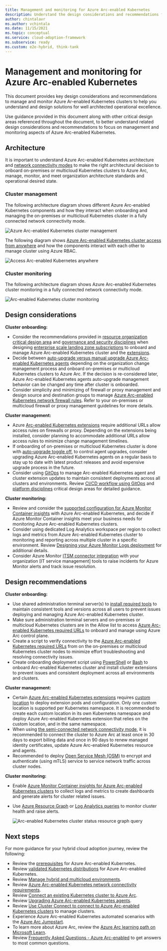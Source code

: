 ```yaml
---
title: Management and monitoring for Azure Arc-enabled Kubernetes
description: Understand the design considerations and recommendations for management and monitoring of Arc-enabled Kubernetes.
author: chintalavr
ms.author: vchintala
ms.date: 11/15/2021
ms.topic: conceptual
ms.service: cloud-adoption-framework
ms.subservice: ready
ms.custom: e2e-hybrid, think-tank
---
```


# Management and monitoring for Azure Arc-enabled Kubernetes

This document provides key design considerations and recommendations to manage and monitor Azure Ar-enabled Kubernetes clusters to help you understand and design solutions for well architected operational excellence.

Use guidance provided in this document along with other critical design areas referenced throughout the document, to better understand related design considerations and recommendations to focus on management and monitoring aspects of Azure Arc-enabled Kubernetes.

## Architecture

It is important to understand Azure Arc-enabled Kubernetes architecture and [network connectivity modes](/azure/azure-arc/kubernetes/conceptual-connectivity-modes#understand-connectivity-modes) to make the right architectural decision to onboard on-premises or multicloud Kubernetes clusters to Azure Arc, manage, monitor, and meet organization architecture standards and operational desired state.

### Cluster management

The following architecture diagram shows different Azure Arc-enabled Kubernetes components and how they interact when onboarding and managing the on-premises or multicloud Kubernetes cluster in a fully connected network connectivity mode.

![Azure Arc-enabled Kubernetes cluster management](./media/arc-enabled-kubernetes-cluster-management.png)

The following diagram shows [Azure Arc-enabled Kubernetes cluster access from anywhere](/azure/azure-arc/kubernetes/conceptual-cluster-connect) and how the components interact with each other to manage cluster using Azure RBAC.

![Access Arc-enabled Kubernetes anywhere](./media/arc-enabled-kubernetes-cluster-connect-network.png)

### Cluster monitoring

The following architecture diagram shows Azure Arc-enabled Kubernetes cluster monitoring in a fully connected network connectivity mode.

![Arc-enabled Kubernetes cluster monitoring](./media/arc-enabled-kubernetes-cluster-monitoring.png)

## Design considerations

**Cluster onboarding:**

- Consider the recommendations provided in [resource organization critical design area](./resource-organization.md) and [governance and security disciplines](./governance-disciplines.md) when designing [enterprise scale landing zone subscriptions](/azure/cloud-adoption-framework/ready/landing-zone/#azure-landing-zone-conceptual-architecture) to onboard and manage Azure Arc-enabled Kubernetes cluster and the [extensions](/azure/azure-arc/kubernetes/extensions).
- Decide between [auto-upgrade versus manual upgrade Azure Arc-enabled Kubernetes agents](/azure/azure-arc/kubernetes/agent-upgrade#toggle-auto-upgrade-on-or-off-when-connecting-cluster-to-azure-arc) depending on the organization change management process and onboard on-premises or multicloud Kubernetes clusters to Azure Arc. If the decision is re-considered later, Azure Arc-enabled Kubernetes agents auto-upgrade management behavior can be changed any time after cluster is onboarded.
- Consider simplicity and minimizing of firewall or proxy management and design source and destination groups to manage [Azure Arc-enabled Kubernetes network firewall rules](/azure/azure-arc/kubernetes/quickstart-connect-cluster?tabs=azure-cli#meet-network-requirements). Refer to your on-premises or multicloud firewall or proxy management guidelines for more details.

**Cluster management:**

- Azure [Arc-enabled Kubernetes extensions](/azure/azure-arc/kubernetes/extensions) require  additional URLs allow access rules on firewalls or proxy. Depending on the extensions being installed, consider planning to accommodate additional URLs allow access rules to minimize change management timelines.
- If onboarding of on-premises or multicloud Kubernetes cluster is done with [auto-upgrade toggle off](/azure/azure-arc/kubernetes/agent-upgrade#toggle-auto-upgrade-on-or-off-when-connecting-cluster-to-azure-arc), to control agent upgrades, consider upgrading Azure Arc-enabled Kubernetes agents on a regular basis to stay up to date with latest product releases and avoid expensive upgrade process in the future.
- Consider using [GitOps](/azure/azure-arc/kubernetes/tutorial-use-gitops-flux2) to manage Arc-enabled Kubernetes agent and cluster extension updates to maintain consistent deployments across all clusters and environments. Review [CI/CD workflow using GitOps](./cicd-workflow.md) and [platform disciplines](./platform-disciplines.md) critical design areas for detailed guidance.

**Cluster monitoring:**

- Review and consider the [supported configuration for Azure Monitor Container insights](/azure/azure-monitor/containers/container-insights-enable-arc-enabled-clusters?toc=/azure/azure-arc/kubernetes/toc.json#supported-configurations) with Azure Arc-enabled Kubernetes, and decide if Azure Monitor Container insights meet your business needs for monitoring Azure Arc-enabled Kubernetes clusters.
- Consider using dedicated Log Analytics workspace per region to collect logs and metrics from Azure Arc-enabled Kubernetes cluster to monitoring and reporting across multiple cluster in a specific environment. Review [Designing your Azure Monitor Logs deployment](/azure/azure-monitor/logs/design-logs-deployment) for additional details.
- Consider Azure Monitor [ITSM connector integration](/azure/azure-monitor/alerts/itsmc-overview) with your organization [IT service management] tools to raise incidents for Azure Monitor alerts and track issue resolution.

## Design recommendations

**Cluster onboarding:**

- Use shared administration terminal server(s) to [install required tools](/azure/azure-arc/kubernetes/quickstart-connect-cluster?tabs=azure-cli#prerequisites) to maintain consistent tools and versions across all users to prevent issues deploying and managing Azure Arc-enabled Kubernetes cluster.
- Make sure administration terminal servers and on-premises or multicloud Kubernetes clusters are in the Allow list to access [Azure Arc-enabled Kubernetes required URLs](/azure/azure-arc/kubernetes/quickstart-connect-cluster?tabs=azure-cli#meet-network-requirements) to onboard and manage using Azure Arc control plane.
- Create a script to verify connectivity to the [Azure Arc-enabled Kubernetes required URLs](/azure/azure-arc/kubernetes/quickstart-connect-cluster?tabs=azure-cli#meet-network-requirements) from on the on-premises or multicloud Kubernetes cluster nodes to minimize effort troubleshooting and resolving connectivity issues.
- Create onboarding deployment script using [PowerShell](/azure/azure-resource-manager/templates/deploy-powershell) or [Bash](/azure/azure-resource-manager/templates/deploy-cloud-shell?tabs=azure-cli) to onboard Arc-enabled Kubernetes cluster and install cluster extensions to prevent issues and consistent deployment across all environments and clusters.

**Cluster management:**

- Certain [Azure Arc-enabled Kubernetes extensions](/azure/azure-arc/kubernetes/conceptual-extensions) requires [custom location](/azure/azure-arc/kubernetes/conceptual-custom-locations) to deploy extension pods and configuration. Only one custom location is supported per Kubernetes namespace. It is recommended to create each custom location in its own Kubernetes namespace and deploy Azure Arc-enabled Kubernetes extension that relies on the custom location, and in the same namespace.
- When using [the semi-connected network connectivity mode](/azure/azure-arc/kubernetes/conceptual-connectivity-modes#understand-connectivity-modes), it is recommended to connect the cluster to Azure Arc at least once in 30 days to export billing data and once in 90 days to renew managed identity certificates, update Azure Arc-enabled Kubernetes resource and agents.
- Recommended to deploy [Open Service Mesh (OSM)](/azure/azure-arc/kubernetes/tutorial-arc-enabled-open-service-mesh) to encrypt and authenticate (using mTLS) service to service network traffic across cluster nodes.

**Cluster monitoring:**

- Enable [Azure Monitor Container insights for Azure Arc-enabled Kubernetes clusters](/azure/azure-monitor/containers/container-insights-enable-arc-enabled-clusters) to collect logs and metrics to create dashboards and generate alerts for cluster related issues.
- Use [Azure Resource Graph](/azure/azure-arc/kubernetes/resource-graph-samples?tabs=azure-cli) or [Log Analytics queries](/azure/azure-monitor/logs/queries) to monitor cluster health and raise alerts.

  ![Arc-enabled Kubernetes cluster status resource graph query](./media/resource-graph-connected-cluster-status.png)

## Next steps

For more guidance for your hybrid cloud adoption journey, review the following:

- Review the [prerequisites](/azure/azure-arc/kubernetes/quickstart-connect-cluster?tabs=azure-cli#prerequisites) for Azure Arc-enabled Kubernetes.
- Review [validated Kubernetes distributions](/azure/azure-arc/kubernetes/validation-program#validated-distributions) for Azure Arc-enabled Kubernetes.
- Review [Manage hybrid and multicloud environments](/azure/cloud-adoption-framework/scenarios/hybrid/manage).
- Review [Azure Arc-enabled Kubernetes network connectivity requirements](/azure/azure-arc/kubernetes/quickstart-connect-cluster?tabs=azure-cli#meet-network-requirements).
- Review [Connect an existing Kubernetes cluster to Azure Arc](/azure/azure-arc/kubernetes/quickstart-connect-cluster).
- Review [Upgrading Azure Arc-enabled Kubernetes agents](/azure/azure-arc/kubernetes/agent-upgrade).
- Review [Use Cluster Connect to connect to Azure Arc-enabled Kubernetes clusters](/azure/azure-arc/kubernetes/cluster-connect) to manage clusters.
- Experience Azure Arc-enabled Kubernetes automated scenarios with the [Azure Arc Jumpstart](https://azurearcjumpstart.io/azure_arc_jumpstart/azure_arc_k8s/).
- To learn more about Azure Arc, review the [Azure Arc learning path on Microsoft Learn](/learn/paths/manage-hybrid-infrastructure-with-azure-arc/).
- Review [Frequently Asked Questions - Azure Arc-enabled](/azure/azure-arc/kubernetes/faq) to get answers to most common questions.
